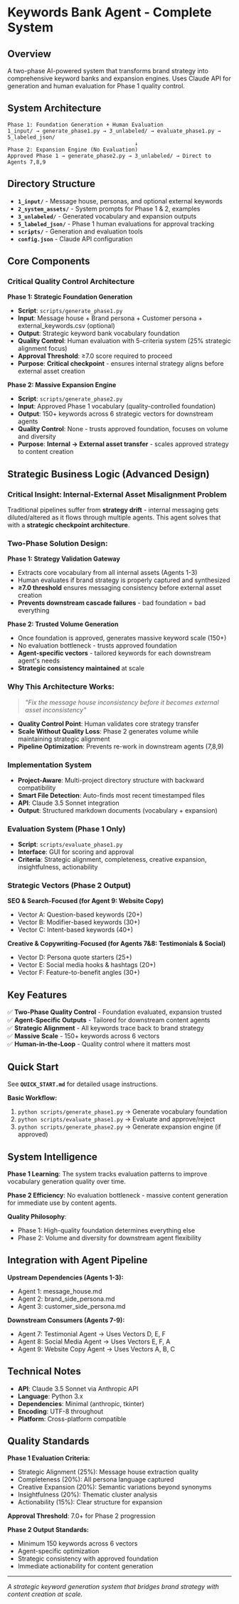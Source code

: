 # Keywords Bank Agent - Complete System

## Overview
A two-phase AI-powered system that transforms brand strategy into comprehensive keyword banks and expansion engines. Uses Claude API for generation and human evaluation for Phase 1 quality control.

## System Architecture

```
Phase 1: Foundation Generation + Human Evaluation
1_input/ → generate_phase1.py → 3_unlabeled/ → evaluate_phase1.py → 5_labeled_json/
                                        ↓
Phase 2: Expansion Engine (No Evaluation)
Approved Phase 1 → generate_phase2.py → 3_unlabeled/ → Direct to Agents 7,8,9
```

## Directory Structure

- **`1_input/`** - Message house, personas, and optional external keywords
- **`2_system_assets/`** - System prompts for Phase 1 & 2, examples
- **`3_unlabeled/`** - Generated vocabulary and expansion outputs
- **`5_labeled_json/`** - Phase 1 human evaluations for approval tracking
- **`scripts/`** - Generation and evaluation tools
- **`config.json`** - Claude API configuration

## Core Components

### Critical Quality Control Architecture

**Phase 1: Strategic Foundation Generation**
- **Script**: `scripts/generate_phase1.py`
- **Input**: Message house + Brand persona + Customer persona + external_keywords.csv (optional)
- **Output**: Strategic keyword bank vocabulary foundation
- **Quality Control**: Human evaluation with 5-criteria system (25% strategic alignment focus)
- **Approval Threshold**: ≥7.0 score required to proceed
- **Purpose**: **Critical checkpoint** - ensures internal strategy aligns before external asset creation

**Phase 2: Massive Expansion Engine** 
- **Script**: `scripts/generate_phase2.py`
- **Input**: Approved Phase 1 vocabulary (quality-controlled foundation)
- **Output**: 150+ keywords across 6 strategic vectors for downstream agents
- **Quality Control**: None - trusts approved foundation, focuses on volume and diversity
- **Purpose**: **Internal → External asset transfer** - scales approved strategy to content creation

## Strategic Business Logic (Advanced Design)

### **Critical Insight: Internal-External Asset Misalignment Problem**
Traditional pipelines suffer from **strategy drift** - internal messaging gets diluted/altered as it flows through multiple agents. This agent solves that with a **strategic checkpoint architecture**.

### **Two-Phase Solution Design:**

**Phase 1: Strategy Validation Gateway**
- Extracts core vocabulary from all internal assets (Agents 1-3)
- Human evaluates if brand strategy is properly captured and synthesized
- **≥7.0 threshold** ensures messaging consistency before external asset creation
- **Prevents downstream cascade failures** - bad foundation = bad everything

**Phase 2: Trusted Volume Generation**
- Once foundation is approved, generates massive keyword scale (150+)
- No evaluation bottleneck - trusts approved foundation
- **Agent-specific vectors** - tailored keywords for each downstream agent's needs
- **Strategic consistency maintained** at scale

### **Why This Architecture Works:**
> *"Fix the message house inconsistency before it becomes external asset inconsistency"*

- **Quality Control Point**: Human validates core strategy transfer
- **Scale Without Quality Loss**: Phase 2 generates volume while maintaining strategic alignment  
- **Pipeline Optimization**: Prevents re-work in downstream agents (7,8,9)

### Implementation System
- **Project-Aware**: Multi-project directory structure with backward compatibility
- **Smart File Detection**: Auto-finds most recent timestamped files
- **API**: Claude 3.5 Sonnet integration
- **Output**: Structured markdown documents (vocabulary + expansion)

### Evaluation System (Phase 1 Only)
- **Script**: `scripts/evaluate_phase1.py`
- **Interface**: GUI for scoring and approval
- **Criteria**: Strategic alignment, completeness, creative expansion, insightfulness, actionability

### Strategic Vectors (Phase 2 Output)

**SEO & Search-Focused (for Agent 9: Website Copy)**
- Vector A: Question-based keywords (20+)
- Vector B: Modifier-based keywords (30+)
- Vector C: Intent-based keywords (40+)

**Creative & Copywriting-Focused (for Agents 7&8: Testimonials & Social)**
- Vector D: Persona quote starters (25+)
- Vector E: Social media hooks & hashtags (20+)
- Vector F: Feature-to-benefit angles (30+)

## Key Features

✅ **Two-Phase Quality Control** - Foundation evaluated, expansion trusted  
✅ **Agent-Specific Outputs** - Tailored for downstream content agents  
✅ **Strategic Alignment** - All keywords trace back to brand strategy  
✅ **Massive Scale** - 150+ keywords across 6 vectors  
✅ **Human-in-the-Loop** - Quality control where it matters most  

## Quick Start

See **`QUICK_START.md`** for detailed usage instructions.

**Basic Workflow:**
1. `python scripts/generate_phase1.py` → Generate vocabulary foundation
2. `python scripts/evaluate_phase1.py` → Evaluate and approve/reject
3. `python scripts/generate_phase2.py` → Generate expansion engine (if approved)

## System Intelligence

**Phase 1 Learning**: The system tracks evaluation patterns to improve vocabulary generation quality over time.

**Phase 2 Efficiency**: No evaluation bottleneck - massive content generation for immediate use by content agents.

**Quality Philosophy**: 
- Phase 1: High-quality foundation determines everything else
- Phase 2: Volume and diversity for downstream agent flexibility

## Integration with Agent Pipeline

**Upstream Dependencies (Agents 1-3):**
- Agent 1: message_house.md
- Agent 2: brand_side_persona.md  
- Agent 3: customer_side_persona.md

**Downstream Consumers (Agents 7-9):**
- Agent 7: Testimonial Agent → Uses Vectors D, E, F
- Agent 8: Social Media Agent → Uses Vectors E, F, A
- Agent 9: Website Copy Agent → Uses Vectors A, B, C

## Technical Notes

- **API**: Claude 3.5 Sonnet via Anthropic API
- **Language**: Python 3.x
- **Dependencies**: Minimal (anthropic, tkinter)
- **Encoding**: UTF-8 throughout
- **Platform**: Cross-platform compatible

## Quality Standards

**Phase 1 Evaluation Criteria:**
- Strategic Alignment (25%): Message house extraction quality
- Completeness (20%): All persona language captured
- Creative Expansion (20%): Semantic variations beyond synonyms
- Insightfulness (20%): Thematic cluster analysis
- Actionability (15%): Clear structure for expansion

**Approval Threshold**: 7.0+ for Phase 2 progression

**Phase 2 Output Standards:**
- Minimum 150 keywords across 6 vectors
- Agent-specific optimization
- Strategic consistency with approved foundation
- Immediate actionability for content generation

---

*A strategic keyword generation system that bridges brand strategy with content creation at scale.*